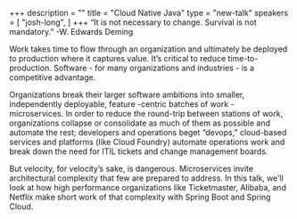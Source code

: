 +++
description = ""
title = "Cloud Native Java"
type = "new-talk"
speakers = [
        "josh-long",
]
+++
“It is not necessary to change. Survival is not mandatory.” -W. Edwards Deming

Work takes time to flow through an organization and ultimately be deployed to production where it captures value. It’s critical to reduce time-to-production. Software - for many organizations and industries - is a competitive advantage.

Organizations break their larger software ambitions into smaller, independently deployable, feature -centric batches of work - microservices. In order to reduce the round-trip between stations of work, organizations collapse or consolidate as much of them as possible and automate the rest; developers and operations beget “devops,” cloud-based services and platforms (like Cloud Foundry) automate operations work and break down the need for ITIL tickets and change management boards.

But velocity, for velocity’s sake, is dangerous. Microservices invite architectural complexity that few are prepared to address. In this talk, we’ll look at how high performance organizations like Ticketmaster, Alibaba, and Netflix make short work of that complexity with Spring Boot and Spring Cloud.
